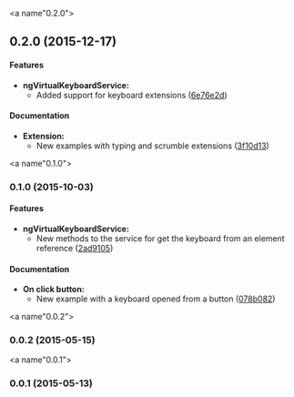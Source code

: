 <a name"0.2.0"></a>
## 0.2.0 (2015-12-17)

#### Features

- **ngVirtualKeyboardService:**
  - Added support for keyboard extensions
 ([6e76e2d](https://github.com/antonio-spinelli/ng-virtual-keyboard/commit/6e76e2dd08e9ea49bf1f5aa0b31b79b9b028ebbe))

#### Documentation

- **Extension:**
  - New examples with typing and scrumble extensions
 ([3f10d13](https://github.com/antonio-spinelli/ng-virtual-keyboard/commit/3f10d134af926df80ee1b06585e2f15b847bcaaf))

<a name"0.1.0"></a>
### 0.1.0 (2015-10-03)

#### Features

- **ngVirtualKeyboardService:**
  - New methods to the service for get the keyboard from an element reference
 ([2ad9105](https://github.com/antonio-spinelli/ng-virtual-keyboard/commit/2ad9105057ffe0eb34d1f77dcd528a589628068f))

#### Documentation

- **On click button:**
  - New example with a keyboard opened from a button
 ([078b082](https://github.com/antonio-spinelli/ng-virtual-keyboard/commit/078b082d1f40e4bc5b40a35c56c6afdbdb54e4d3))

<a name"0.0.2"></a>
### 0.0.2 (2015-05-15)

<a name"0.0.1"></a>
### 0.0.1 (2015-05-13)
